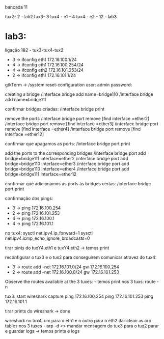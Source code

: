 bancada 11

tux2- 2 - lab2
tux3- 3
tux4 - e1 - 4
tux4 - e2 - 12 - lab3


# lab3:
ligação 1&2 - tux3-tux4-tux2
- 3 -> ifconfig eth1 172.16.100.1/24
- 4 -> ifconfig eth1 172.16.100.254/24
- 4 -> ifconfig eth2 172.16.101.253/24
- 2 -> ifconfig eth1 172.16.101.1/24

gtkTerm -> /system reset-configuration
user: admin
password: <enter>

creating a bridge
/interface bridge add name=bridge110
/interface bridge add name=bridge111

confirmar bridges criadas:
/interface bridge print

remove the ports
/interface bridge port remove [find interface =ether2]
/interface bridge port remove [find interface =ether3]
/interface bridge port remove [find interface =ether4]
/interface bridge port remove [find interface =ether12]

confirmar que apagamos as ports:
/interface bridge port print

add the ports to the corresponding bridges
/interface bridge port add bridge=bridge111 interface=ether2
/interface bridge port add bridge=bridge110 interface=ether3
/interface bridge port add bridge=bridge110 interface=ether4
/interface bridge port add bridge=bridge111 interface=ether12

confirmar que adicionamos as ports às bridges certas:
/interface bridge port print

confirmação dos pings:
- 3 -> ping 172.16.100.254
- 2 -> ping 172.16.101.253
- 4 -> ping 172.16.100.1
- 4 -> ping 172.16.101.1

no tux4:
sysctl net.ipv4.ip_forward=1
sysctl net.ipv4.icmp_echo_ignore_broadcasts=0


tirar pints do tuxY4.eth1 e tuxY4.eth2 -> temos print

reconfigurar o tux3 e o tux2 para conseguirem comunicar atravez do tux4:
- 3 -> route add -net 172.16.101.0/24 gw 172.16.100.254
- 2 -> route add -net 172.16.100.0/24 gw 172.16.101.253

Observe the routes available at the 3 tuxes: - temos print
nos 3 tuxs: route  -n


tux3: start wireshark capture
ping 172.16.100.254
ping 172.16.101.253
ping 172.16.101.1

tirar prints do wireshark -> done

wireshark no tux4, um para o eth1 e o outro para o eth2
dar clean as arp tables nos 3 tuxes - arp -d <>
mandar mensagem do tux3 para o tux2
parar e guardar logs -> temos prints e logs

